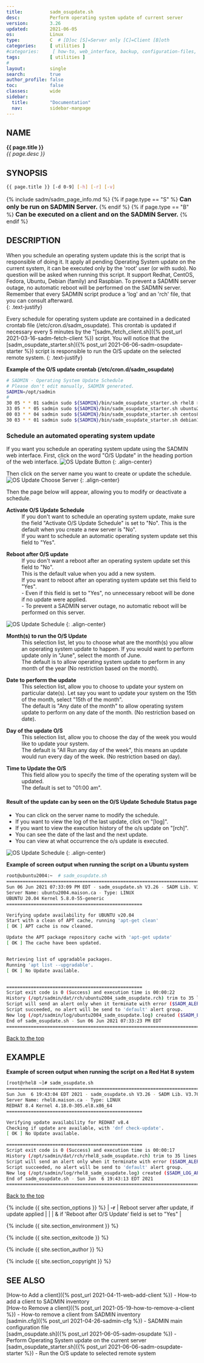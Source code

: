 ```yaml
---
title:          sadm_osupdate.sh
desc:           Perform operating system update of current server
version:        3.26
updated:        2021-06-05
os:             Linux
type:           C  # [D]oc [S]=Server only [C]=Client [B]oth
categories:     [ utilities ] 
#categories:     [ how-to, web_interface, backup, configuration-files, system_monitor, server-scripts, client-scripts, command_line,  utilities, libraries, templates, test ] 
tags:           [ utilities ] 
#
layout:         single
search:         true
author_profile: false
toc:            false
classes:        wide
sidebar:
  title:        "Documentation"
  nav:          sidebar-manpage
---
```

<a id="top_of_page"></a>



<a id="name"></a>
## NAME
**{{ page.title }}**  
*{{ page.desc }}*   



<a id="synopsis"></a>
## SYNOPSIS

```bash
{{ page.title }} [-d 0-9] [-h] [-r] [-v]
```

{% include sadm/sadm_page_info.md %}
{% if page.type == "S" %}
<font size="3"><strong>Can only be run on SADMIN Server.</strong></font>
{% endif %}
{% if page.type == "B" %}
<font size="3"><strong>Can be executed on a client and on the SADMIN Server.</strong></font>
{% endif %}




<a id="description"></a>
## DESCRIPTION
When you schedule an operating system update this is the script that is responsible of doing it.
It apply all pending Operating System update on the current system, it can be executed only by the 
'root' user (or with sudo). No question will be asked when running this script.
It support Redhat, CentOS, Fedora, Ubuntu, Debian (family) and Raspbian.
To prevent a SADMIN server outage, no automatic reboot will be performed on the SADMIN server.
Remember that every SADMIN script produce a 'log' and an 'rch' file, that you can consult afterward.  
{: .text-justify}

Every schedule for operating system update are contained in a dedicated crontab file 
(/etc/cron.d/sadm_osupdate). This crontab is updated if necessary every 5 minutes by the "[sadm_fetch_client.sh]({% post_url 2021-03-16-sadm-fetch-client %}) script. You will notice that the [sadm_osupdate_starter.sh]({% post_url 2021-06-06-sadm-osupdate-starter %}) script is responsible to run the O/S update on the selected 
remote system.
{: .text-justify}

**Example of the O/S update crontab (/etc/cron.d/sadm_osupdate)**

```bash
# SADMIN - Operating System Update Schedule
# Please don't edit manually, SADMIN generated.
SADMIN=/opt/sadmin
# 
30 05 * * 01 sadmin sudo ${SADMIN}/bin/sadm_osupdate_starter.sh rhel8 >/dev/null 2>&1
33 05 * * 05 sadmin sudo ${SADMIN}/bin/sadm_osupdate_starter.sh ubuntu2004 >/dev/null 2>&1
00 03 * * 04 sadmin sudo ${SADMIN}/bin/sadm_osupdate_starter.sh centos8 >/dev/null 2>&1
30 03 * * 01 sadmin sudo ${SADMIN}/bin/sadm_osupdate_starter.sh debian10 >/dev/null 2>&1
```


<a id="schedule_osupdate"></a>
### Schedule an automated operating system update

If you want you schedule an operating system update using the SADMIN web interface. First, click on
the word "O/S Update" in the heading portion of the web interface.
![OS Update Button](/assets/img/sadm_osupdate/sadm_osupdate_button.png)
{: .align-center}

Then click on the server name you want to create or update the schedule.  
![OS Update Choose Server](/assets/img/sadm_osupdate/sadm_osupdate_choose_server.png)
{: .align-center}

Then the page below will appear, allowing you to modify or deactivate a schedule. 

<dl>
<dt><b>Activate O/S Update Schedule</b></dt>
<dd>If you don't want to schedule an operating system update, make sure the field "Activate O/S Update Schedule" 
is set to "No". This is the default when you create a new server is "No". </dd>
<dd>If you want to schedule an automatic operating system update set this field to "Yes".</dd>
</dl>

<dl>
<dt><b>Reboot after O/S update</b></dt>
<dd>If you don't want a reboot after an operating system update set this field to "No".</dd>
<dd>This is the default value when you add a new system.</dd>
<dd>If you want to reboot after an operating system update set this field to "Yes".</dd>
<dd>    - Even if this field is set to "Yes", no unnecessary reboot will be done if no update were applied.</dd>
<dd>    - To prevent a SADMIN server outage, no automatic reboot will be performed on this server.</dd>
</dl>

![OS Update Schedule](/assets/img/sadm_osupdate/sadm_osupdate_schedule.png)
{: .align-center}

<dl>
<dt><b>Month(s) to run the O/S Update</b></dt>
<dd>This selection list, let you to choose what are the month(s) you allow an operating system update
to happen. If you would want to perform update only in "June", select the month of June. </dd>
<dd>The default is to allow operating system update to perform in any month of the year (No 
restriction based on the month).</dd>
</dl>

<dl>
<dt><b>Date to perform the update</b></dt>
<dd>This selection list, allow you to choose to update your system on particular date(s). Let say
you want to update your system on the 15th of the month, select "15th of the month". </dd>
<dd>The default is "Any date of the month" to allow operating system update to perform on any date 
of the month. (No restriction based on date).</dd>
</dl>

<dl>
<dt><b>Day of the update O/S</b></dt>
<dd>This selection list, allow you to choose the day of the week you would like to update your 
system. </dd>
<dd>The default is "All Run any day of the week", this means an update would run every day of the
week. (No restriction based on day).</dd>
</dl>


<dl>
<dt><b>Time to Update the O/S</b></dt>
<dd>This field allow you to specify the time of the operating system will be updated.</dd>
<dd>The default is set to "01:00 am".</dd>
</dl>


#### Result of the update can by seen on the O/S Update Schedule Status page
- You can click on the server name to modify the schedule.
- If you want to view the log of the last update, click on "[log]".
- If you want to view the execution history of the o/s update on "[rch]".
- You can see the date of the last and the next update.
- You can view at what occurrence the o/s update is executed.

![OS Update Schedule](/assets/img/sadm_osupdate/sadm_osupdate_status.png)
{: .align-center}



**Example of screen output when running the script on a Ubuntu system**  

```bash
root@ubuntu2004:~  # sadm_osupdate.sh
================================================================================
Sun 06 Jun 2021 07:33:09 PM EDT - sadm_osupdate.sh V3.26 - SADM Lib. V3.70
Server Name: ubuntu2004.maison.ca - Type: LINUX
UBUNTU 20.04 Kernel 5.8.0-55-generic
==================================================

Verifying update availability for UBUNTU v20.04
Start with a clean of APT cache, running 'apt-get clean'
[ OK ] APT cache is now cleaned.

Update the APT package repository cache with 'apt-get update'
[ OK ] The cache have been updated.


Retrieving list of upgradable packages.
Running 'apt list --upgradable'.
[ OK ] No Update available.


==================================================
Script exit code is 0 (Success) and execution time is 00:00:22
History (/opt/sadmin/dat/rch/ubuntu2004_sadm_osupdate.rch) trim to 35 lines. 
Script will send an alert only when it terminate with error ($SADM_ALERT_TYPE=1).
Script succeeded, no alert will be send to 'default' alert group.
New log (/opt/sadmin/log/ubuntu2004_sadm_osupdate.log) created ($SADM_LOG_APPEND='N').
End of sadm_osupdate.sh - Sun 06 Jun 2021 07:33:23 PM EDT
================================================================================
```

[Back to the top](#top_of_page)



<a id="examples"></a>
## EXAMPLE
**Example of screen output when running the script on a Red Hat 8 system**  

```bash
[root@rhel8 ~]# sadm_osupdate.sh
================================================================================
Sun Jun  6 19:43:04 EDT 2021 - sadm_osupdate.sh V3.26 - SADM Lib. V3.70
Server Name: rhel8.maison.ca - Type: LINUX
REDHAT 8.4 Kernel 4.18.0-305.el8.x86_64
==================================================

Verifying update availability for REDHAT v8.4
Checking if update are available, with 'dnf check-update'.
[ OK ] No Update available.

==================================================
Script exit code is 0 (Success) and execution time is 00:00:17
History (/opt/sadmin/dat/rch/rhel8_sadm_osupdate.rch) trim to 35 lines.
Script will send an alert only when it terminate with error ($SADM_ALERT_TYPE=1).
Script succeeded, no alert will be send to 'default' alert group.
New log (/opt/sadmin/log/rhel8_sadm_osupdate.log) created ($SADM_LOG_APPEND='N').
End of sadm_osupdate.sh - Sun Jun  6 19:43:13 EDT 2021
================================================================================

```
<!-- ![Daily Script Report Example](/assets/img/man/sadm_daily_report_script.png){: .align-center} -->

[Back to the top](#top_of_page)


{% include {{ site.section_options     }} %}
| **-r** | Reboot server after update, if update applied |
| | & if 'Reboot after O/S Update' field is set to "Yes" | 

{% include {{ site.section_environment }} %}

{% include {{ site.section_exitcode    }} %}

{% include {{ site.section_author      }} %}

{% include {{ site.section_copyright   }} %}


<a id="seealso"></a>
## SEE ALSO

[How-to Add a client]({% post_url 2021-04-11-web-add-client %}) - How-to add a client to SADMIN inventory  
[How-to Remove a client]({% post_url 2021-05-19-how-to-remove-a-client %}) - How-to remove a client from SADMIN inventory  
[sadmin.cfg]({% post_url 2021-04-26-sadmin-cfg %}) - SADMIN main configuration file   
[sadm_osupdate.sh]({% post_url 2021-06-05-sadm-osupdate %}) - Perform Operating System update on the current server  
[sadm_osupdate_starter.sh]({% post_url 2021-06-06-sadm-osupdate-starter %}) - Run the O/S update to selected remote system   
